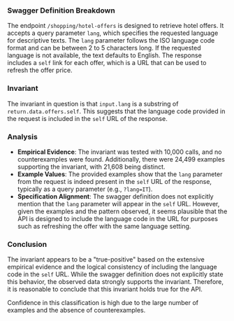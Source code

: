 ### Swagger Definition Breakdown

The endpoint `/shopping/hotel-offers` is designed to retrieve hotel offers. It accepts a query parameter `lang`, which specifies the requested language for descriptive texts. The `lang` parameter follows the ISO language code format and can be between 2 to 5 characters long. If the requested language is not available, the text defaults to English. The response includes a `self` link for each offer, which is a URL that can be used to refresh the offer price.

### Invariant

The invariant in question is that `input.lang` is a substring of `return.data.offers.self`. This suggests that the language code provided in the request is included in the `self` URL of the response.

### Analysis

- **Empirical Evidence**: The invariant was tested with 10,000 calls, and no counterexamples were found. Additionally, there were 24,499 examples supporting the invariant, with 21,608 being distinct.
- **Example Values**: The provided examples show that the `lang` parameter from the request is indeed present in the `self` URL of the response, typically as a query parameter (e.g., `?lang=IT`).
- **Specification Alignment**: The swagger definition does not explicitly mention that the `lang` parameter will appear in the `self` URL. However, given the examples and the pattern observed, it seems plausible that the API is designed to include the language code in the URL for purposes such as refreshing the offer with the same language setting.

### Conclusion

The invariant appears to be a "true-positive" based on the extensive empirical evidence and the logical consistency of including the language code in the `self` URL. While the swagger definition does not explicitly state this behavior, the observed data strongly supports the invariant. Therefore, it is reasonable to conclude that this invariant holds true for the API.

Confidence in this classification is high due to the large number of examples and the absence of counterexamples.
